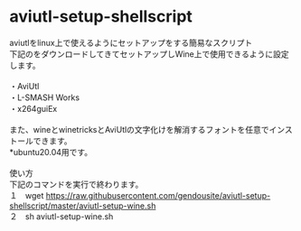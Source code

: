 # aviutl-setup-shellscript

aviutlをlinux上で使えるようにセットアップをする簡易なスクリプト<br>
下記のをダウンロードしてきてセットアップしWine上で使用できるように設定します。<br>
<br>
・AviUtl<br>
・L-SMASH Works<br>
・x264guiEx<br>
<br>
また、wineとwinetricksとAviUtlの文字化けを解消するフォントを任意でインストールできます。<br>
*ubuntu20.04用です。<br>
<br>
使い方<br>
下記のコマンドを実行で終わります。<br>
１　wget https://raw.githubusercontent.com/gendousite/aviutl-setup-shellscript/master/aviutl-setup-wine.sh<br>
２　sh aviutl-setup-wine.sh<br>
